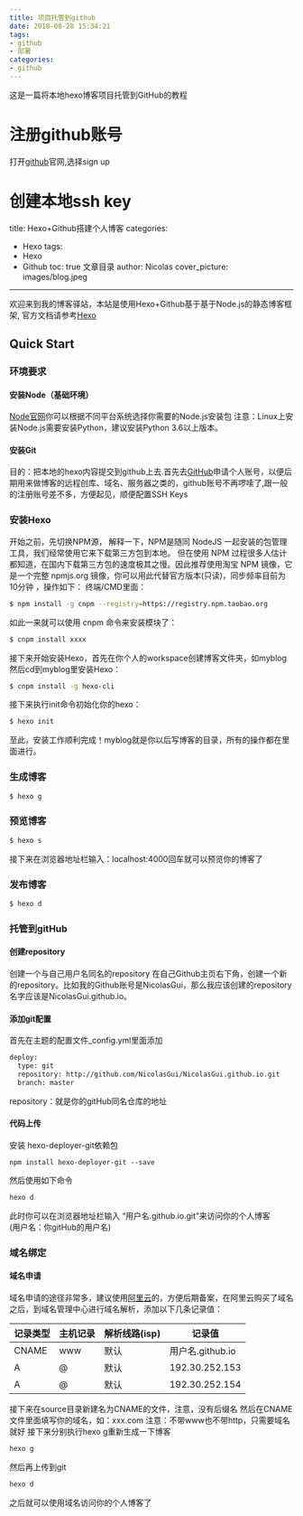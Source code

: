```yaml
---
title: 项目托管到github
date: 2018-08-28 15:34:21
tags:
- github
- 部署
categories:
- github
---
```

这是一篇将本地hexo博客项目托管到GitHub的教程
# 注册github账号
打开[github](http://www.github.com)官网,选择sign up

# 创建本地ssh key

title: Hexo+Github搭建个人博客
categories:
- Hexo
tags:
- Hexo
- Github
toc: true 文章目录
author: Nicolas
cover_picture: images/blog.jpeg
---

欢迎来到我的博客驿站，本站是使用Hexo+Github基于基于Node.js的静态博客框架, 官方文档请参考[Hexo](https://hexo.io)

## Quick Start

### 环境要求
#### 安装Node（基础环境）
[Node官网](https://nodejs.org/en/download/)你可以根据不同平台系统选择你需要的Node.js安装包
注意：Linux上安装Node.js需要安装Python，建议安装Python 3.6以上版本。
#### 安装Git
目的：把本地的hexo内容提交到github上去.首先去[GitHub](http://www.github.com)申请个人账号，以便后期用来做博客的远程创库、域名、服务器之类的，github账号不再啰嗦了,跟一般的注册账号差不多，方便起见，顺便配置SSH Keys

### 安装Hexo
开始之前，先切换NPM源， 解释一下，NPM是随同 NodeJS 一起安装的包管理工具，我们经常使用它来下载第三方包到本地。
但在使用 NPM 过程很多人估计都知道，在国内下载第三方包的速度极其之慢。因此推荐使用淘宝 NPM 镜像，它是一个完整 npmjs.org 镜像，你可以用此代替官方版本(只读)，同步频率目前为 10分钟 ，操作如下：
终端/CMD里面：
``` bash
$ npm install -g cnpm --registry=https://registry.npm.taobao.org
```
如此一来就可以使用 cnpm 命令来安装模块了：
``` bash
$ cnpm install xxxx
```
接下来开始安装Hexo，首先在你个人的workspace创建博客文件夹，如myblog
然后cd到myblog里安装Hexo：
``` bash
$ cnpm install -g hexo-cli
```
接下来执行init命令初始化你的hexo：
``` bash
$ hexo init
```
至此，安装工作顺利完成！myblog就是你以后写博客的目录，所有的操作都在里面进行。


### 生成博客

``` bash 
$ hexo g
```

### 预览博客

``` bash 
$ hexo s
```
接下来在浏览器地址栏输入：localhost:4000回车就可以预览你的博客了


### 发布博客

``` bash
$ hexo d
```
### 托管到gitHub
#### 创建repository
创建一个与自己用户名同名的repository
在自己Github主页右下角，创建一个新的repository。比如我的Github账号是NicolasGui，那么我应该创建的repository名字应该是NicolasGui.github.io。
#### 添加git配置
首先在主题的配置文件_config.yml里面添加
``` bash
deploy:
  type: git
  repository: http://github.com/NicolasGui/NicolasGui.github.io.git
  branch: master
```
repository：就是你的gitHub同名仓库的地址
#### 代码上传
安装 hexo-deployer-git依赖包
```
npm install hexo-deployer-git --save
```
然后使用如下命令

```` bash
hexo d
````
此时你可以在浏览器地址栏输入 “用户名.github.io.git”来访问你的个人博客  
(用户名：你gitHub的用户名)
### 域名绑定
#### 域名申请
域名申请的途径非常多，建议使用[阿里云](http://www.aliyun.com)的，方便后期备案，在阿里云购买了域名之后，到域名管理中心进行域名解析，添加以下几条记录值：

记录类型|主机记录|解析线路(isp)|记录值
-|-|-|-
CNAME|www|默认|用户名.github.io
A|@|默认|192.30.252.153
A|@|默认|192.30.252.154

接下来在source目录新建名为CNAME的文件，注意，没有后缀名
然后在CNAME文件里面填写你的域名，如：xxx.com   注意：不带www也不带http，只需要域名就好
接下来分别执行hexo g重新生成一下博客
``` bash
hexo g
```
然后再上传到git
``` bash
hexo d
```
之后就可以使用域名访问你的个人博客了